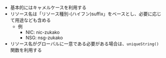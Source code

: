 - 基本的にはキャメルケースを利用する
- リソース名は「リソース種別-(ハイフン)suffix」をベースとし、必要に応じて用途なども含める
	- 例
		- NIC: nic-zukako
		- NSG: nsg-zukako
- リソース名がグローバルに一意である必要がある場合は、`uniqueString()` 関数を利用する


